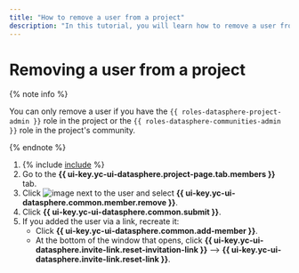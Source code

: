 ```yaml
---
title: "How to remove a user from a project"
description: "In this tutorial, you will learn how to remove a user from a project in {{ ml-platform-name }}."
---
```


# Removing a user from a project

{% note info %}

You can only remove a user if you have the `{{ roles-datasphere-project-admin }}` role in the project or the `{{ roles-datasphere-communities-admin }}` role in the project's community.

{% endnote %}

1. {% include [include](../../../_includes/datasphere/ui-find-project.md) %}
1. Go to the **{{ ui-key.yc-ui-datasphere.project-page.tab.members }}** tab.
1. Click ![image](../../../_assets/horizontal-ellipsis.svg) next to the user and select **{{ ui-key.yc-ui-datasphere.common.member.remove }}**.
1. Click **{{ ui-key.yc-ui-datasphere.common.submit }}**.
1. If you added the user via a link, recreate it:
    * Click **{{ ui-key.yc-ui-datasphere.common.add-member }}**.
    * At the bottom of the window that opens, click **{{ ui-key.yc-ui-datasphere.invite-link.reset-invitation-link }}** ⟶ **{{ ui-key.yc-ui-datasphere.invite-link.reset-link }}**.
